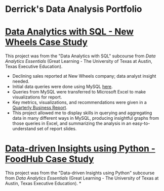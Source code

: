 # Derrick's Data Analysis Portfolio

# [Data Analytics with SQL - New Wheels Case Study](https://github.com/derrick-n-black/New-Wheels)
This project was from the "Data Analytics with SQL" subcourse from *Data Analytics Essentials* (Great Learning - The University of Texas at Austin, Texas Executive Education).
* Declining sales reported at New Wheels company; data analyst insight needed.
* Initial data queries were done using MySQL [here](New%20Wheels/submission_Derrick_Black.sql).
* Queries from MySQL were transferred to Microsoft Excel to make visualizations for report.
* Key metrics, visualizations, and recommendations were given in a [Quarterly Business Report](New%20Wheels/submission_Derrick_Black_Slides.pdf).
* This project allowed me to display skills in querying and aggregating data in many different ways in MySQL, producing insightful graphs from those queries in Excel, and summarizing the analysis in an easy-to-understand set of report slides.

# [Data-driven Insights using Python - FoodHub Case Study](https://github.com/derrick-n-black/FoodHub)
This project was from the "Data-driven Insights using Python" subcourse from *Data Analytics Essentials* (Great Learning - The University of Texas at Austin, Texas Executive Education).
* 
